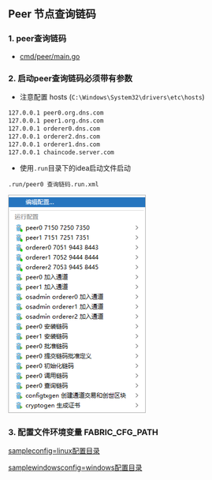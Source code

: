 ## Peer 节点查询链码

### 1. peer查询链码
- [cmd/peer/main.go](../../cmd/peer/main.go)

### 2. 启动peer查询链码必须带有参数
- 注意配置 hosts (`C:\Windows\System32\drivers\etc\hosts`)
```shell
127.0.0.1 peer0.org.dns.com
127.0.0.1 peer1.org.dns.com
127.0.0.1 orderer0.dns.com
127.0.0.1 orderer2.dns.com
127.0.0.1 orderer1.dns.com
127.0.0.1 chaincode.server.com 
```

- 使用`.run`目录下的idea启动文件启动

`.run/peer0 查询链码.run.xml`

![启动配置.png](img/启动配置.png)

### 3. 配置文件环境变量 FABRIC_CFG_PATH

[sampleconfig=linux配置目录](../../sampleconfig)

[samplewindowsconfig=windows配置目录](../../samplewindowsconfig)
